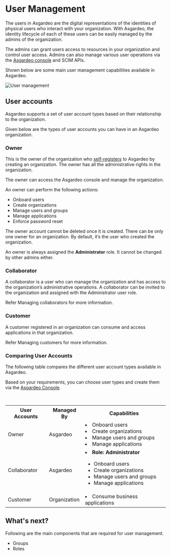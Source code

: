 # User Management

The users in Asgardeo are the digital representations of the identities of physical users who interact with your 
organization. With Asgardeo, the identity lifecycle of each of these users can be easily managed by the admins of the 
organization. 

The admins can grant users access to resources in your organization and control user access. Admins can also manage various user operations via the [Asgardeo console](https://console.asgardeo.io) and SCIM APIs.

Shown below are some main user management capabilities available in Asgardeo.

<img class="borderless-img" :src="$withBase('/assets/img/guides/users/user-management-overview.png')" alt="User management">

## User accounts

Asgardeo supports a set of user account types based on their relationship to the organization. 

Given below are the types of user accounts you can have in an Asgardeo organization.

### Owner

This is the owner of the organization who [self-registers](https://asgardeo.io/early-signup) to Asgardeo by creating an organization. The owner has all 
the administrative rights in the organization.

The owner can access the Asgardeo console and manage the organization.

An owner can perform the following actions:
- Onboard users
- Create organizations
- Manage users and groups
- Manage applications
- Enforce password reset

The owner account cannot be deleted once it is created. There can be only one owner for an organization. By default, it’s the user who created the organization. 

An owner is always assigned the **Administrator** role. It cannot be changed by other admins either.

### Collaborator 

A collaborator is a user who can manage the organization and has access to the organization’s administrative operations. A collaborator can be invited to the organization and assigned with the Administrator <a :href="$withBase('/references/user-management/user-roles/')">user role</a>.

Refer <a :href="$withBase('/guides/users/manage-collaborators/')">Managing collaborators</a> for more information. 

### Customer 

A customer registered in an organization can consume and access applications in that organization.

Refer <a :href="$withBase('/guides/users/manage-customers/')">Managing customers</a> for more information. 

### Comparing User Accounts

The following table compares the different user account types available in Asgardeo.

Based on your requirements, you can choose user types and create them via the [Asgardeo Console](https://console.asgardeo.io).

<br>

<table>
  <tr>
    <th>User Accounts</th>
    <th>Managed By</th>
    <th>Capabilities</th> 
  </tr>
  <tr>
    <td>Owner<Badge text="Asgardeo User" type="optional"/></td>
    <td>Asgardeo</td>
    <td>
    <li>Onboard users</li>
    <li>Create organizations</li>
    <li>Manage users and groups</li>
    <li>Manage applications</li>
    </td>
  </tr>
  <tr>
    <td>Collaborator<Badge text="Asgardeo User" type="optional"/></td>
    <td>Asgardeo</td>
    <td>
    <li><b>Role: Administrator </b> </li>
        <ul>
            <li>Onboard users</li>
            <li>Create organizations</li>
            <li>Manage users and groups</li>
            <li>Manage applications</li>
        </ul>
    </td>
  </tr>
  <tr>
    <td>Customer</td>
     <td>Organization</td>
    <td><li>Consume business applications</li></td>
  </tr>
</table>

## What's next?

Following are the main components that are required for user management.
- <a :href="$withBase('/guides/users/manage-groups/')">Groups</a>
- <a :href="$withBase('/references/user-management/user-roles/')">Roles</a>
